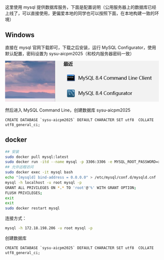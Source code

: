 

这里使用 mysql 提供数据库服务，下面是配置说明（公用服务器上的数据库已经上线了，可以直接使用，更偏爱本地的同学也可以按照下面，在本地构建一致的环境）

## Windows

直接在 mysql 官网下载即可，下载之后安装，运行 MySQL Configurator，使用默认配置，密码设置为 sysu-aicpm2025（和校内服务器密码一致）

![](../assets/KV7zbSNnRo4ygxx8gcfc9Ma7n3e.png)

然后进入 MySQL Command Line，创建数据库 sysu-aicpm2025

```
CREATE DATABASE `sysu-aicpm2025` DEFAULT CHARACTER SET utf8  COLLATE utf8_general_ci;
```

## docker

```bash
## 安装
sudo docker pull mysql:latest
sudo docker run -itd --name mysql -p 3306:3306 -e MYSQL_ROOT_PASSWORD=xxxxxxxxx(在公开文档上密码不可见) mysql:latest
## 允许远程访问
sudo docker exec -it mysql bash 
echo "[mysqld] bind-address = 0.0.0.0" > /etc/mysql/conf.d/mysqld.cnf
mysql -h localhost -u root mysql -p
GRANT ALL PRIVILEGES ON *.* TO 'root'@'%' WITH GRANT OPTION;
FLUSH PRIVILEGES;
exit
exit
sudo docker restart mysql
```

连接方式：

```bash
mysql -h 172.18.198.206 -u root mysql -p
```

创建数据库

```
CREATE DATABASE `sysu-aicpm2025` DEFAULT CHARACTER SET utf8  COLLATE utf8_general_ci;
```
